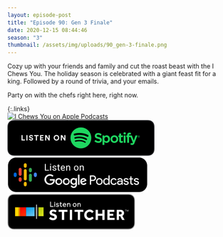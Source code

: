 ```yaml
---
layout: episode-post
title: "Episode 90: Gen 3 Finale"
date: 2020-12-15 08:44:46
season: "3"
thumbnail: /assets/img/uploads/90_gen-3-finale.png
---
```

Cozy up with your friends and family and cut the roast beast with the I Chews You. The holiday season is celebrated with a giant feast fit for a king. Followed by a round of trivia, and your emails.

Party on with the chefs right here, right now.

{:.links}  
[![I Chews You on Apple Podcasts](https://linkmaker.itunes.apple.com/en-us/badge-lrg.svg?releaseDate=2019-04-16T00:00:00Z&kind=podcast&bubble=podcasts)](https://podcasts.apple.com/us/podcast/90-gen-3-finale/id1455409177?i=1000502470687)  [![I Chews You on Spotify](/assets/img/uploads/spotify-badge-button.svg)](https://open.spotify.com/episode/44yK6kOatrPIa84rNf6wGS?si=DhoMcVrQQLSCjfhAlpphmA)  [![I Chews You on Google Podcasts](/assets/img/uploads/google-podcasts-badge-button.svg)](https://podcasts.google.com/feed/aHR0cHM6Ly9pY2hld3N5b3UubGlic3luLmNvbS9yc3M/episode/YjY0Nzg1MDktYzc1OC00N2QwLWIxOGEtZWVmZDk2NjBkZmNm?sa=X&ved=0CAUQkfYCahcKEwigsNSYrdDtAhUAAAAAHQAAAAAQAQ)  [![I Chews You on Stitcher](/assets/img/uploads/stitcher-badge-button.svg)](https://www.stitcher.com/s?eid=80167680)